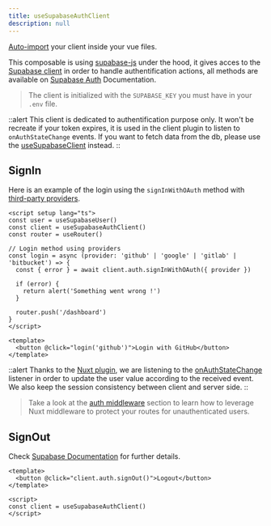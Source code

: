 ```yaml
---
title: useSupabaseAuthClient
description: null
---
```


[Auto-import](https://nuxt.com/docs/guide/directory-structure/composables) your client inside your vue files.

This composable is using [supabase-js](https://github.com/supabase/supabase-js/) under the hood, it gives acces to the [Supabase client](https://supabase.com/docs/reference/javascript/initializing) in order to handle authentification actions, all methods are available on [Supabase Auth](https://supabase.com/docs/reference/javascript/auth-signup) Documentation.

> The client is initialized with the `SUPABASE_KEY` you must have in your `.env` file.

::alert
This client is dedicated to authentification purpose only. It won't be recreate if your token expires, it is used in the client plugin to listen to `onAuthStateChange` events. If you want to fetch data from the db, please use the [useSupabaseClient](/usage/composables/use-supabase-client) instead.
::

## SignIn

Here is an example of the login using the `signInWithOAuth` method with [third-party providers](https://supabase.com/docs/reference/javascript/auth-signinwithoauth).

```vue [pages/login.vue]
<script setup lang="ts">
const user = useSupabaseUser()
const client = useSupabaseAuthClient()
const router = useRouter()

// Login method using providers
const login = async (provider: 'github' | 'google' | 'gitlab' | 'bitbucket') => {
  const { error } = await client.auth.signInWithOAuth({ provider })

  if (error) {
    return alert('Something went wrong !')
  }

  router.push('/dashboard')
}
</script>

<template>
  <button @click="login('github')">Login with GitHub</button>
</template>
```

::alert
Thanks to the [Nuxt plugin](https://nuxt.com/docs/guide/directory-structure/plugins), we are listening to the [onAuthStateChange](https://supabase.com/docs/reference/javascript/auth-onauthstatechange) listener in order to update the user value according to the received event. We also keep the session consistency between client and server side.
::

> Take a look at the [auth middleware](/usage/composables/use-supabase-user#auth-middleware) section to learn how to leverage Nuxt middleware to protect your routes for unauthenticated users.

## SignOut

Check [Supabase Documentation](https://supabase.com/docs/reference/javascript/auth-signout) for further details.

```vue
<template>
  <button @click="client.auth.signOut()">Logout</button>
</template>

<script>
const client = useSupabaseAuthClient()
</script>
```
